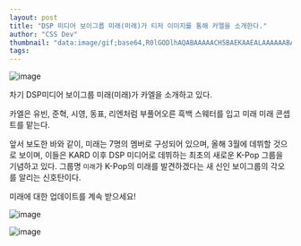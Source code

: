 ```yaml
---
layout: post
title: "DSP 미디어 보이그룹 미래(미래)가 티저 이미지를 통해 카엘을 소개한다."
author: "CSS Dev"
thumbnail: "data:image/gif;base64,R0lGODlhAQABAAAAACH5BAEKAAEALAAAAAABAAEAAAICTAEAOw=="
tags: 
---
```



![image](https://www.allkpop.com/upload/2021/02/content/061034/1612625652-20210206-mirae.jpg)

차기 DSP미디어 보이그룹 미래(미래)가 카엘을 소개하고 있다.

카엘은 유빈, 준혁, 시영, 동표, 리엔처럼 부풀어오른 흑백 스웨터를 입고 미래 미래 콘셉트를 맡는다.

앞서 보도한 바와 같이, 미래는 7명의 멤버로 구성되어 있으며, 올해 3월에 데뷔할 것으로 보이며, 이들은 KARD 이후 DSP 미디어로 데뷔하는 최초의 새로운 K-Pop 그룹을 기념하고 있다. 그룹명 `미래`가 K-Pop의 미래를 발견하겠다는 새 신인 보이그룹의 각오를 알리는 신호탄이다.

미래에 대한 업데이트를 계속 받으세요!

![image](https://preview.redd.it/px2n1arlgvf61.jpg?width=1367&format=pjpg&auto=webp&s=5603841126e4cfcf71f2e95b67ac856926278536)

![image](https://preview.redd.it/spjm27rlgvf61.jpg?width=1367&format=pjpg&auto=webp&s=bc4d35c9d5fed968b8a90a85403dd5abc66165df)